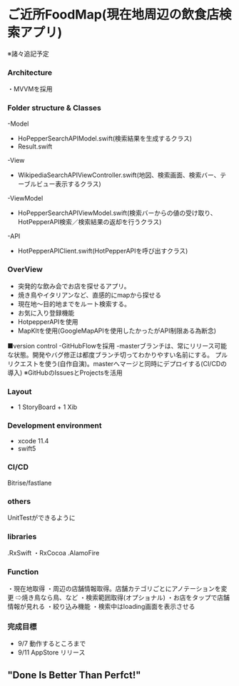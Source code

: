 # ご近所FoodMap(現在地周辺の飲食店検索アプリ)
※諸々追記予定

### Architecture
・MVVMを採用

### Folder structure & Classes

 -Model
  - HoPepperSearchAPIModel.swift(検索結果を生成するクラス)
  - Result.swift
  
 -View
  - WikipediaSearchAPIViewController.swift(地図、検索画面、検索バー、テーブルビュー表示するクラス)
 
 -ViewModel
  - HoPepperSearchAPIViewModel.swift(検索バーからの値の受け取り、HotPepperAPI検索／検索結果の返却を行うクラス)

 -API
  - HotPepperAPIClient.swift(HotPepperAPIを呼び出すクラス)
 

### OverView
 - 突発的な飲み会でお店を探せるアプリ。
 - 焼き鳥やイタリアンなど、直感的にmapから探せる
 - 現在地〜目的地までをルート検索する。
 - お気に入り登録機能
 - HotpepperAPIを使用
 - MapKItを使用(GoogleMapAPIを使用したかったがAPI制限ある為断念)
 
 ■version control
 -GitHubFlowを採用
  -masterブランチは、常にリリース可能な状態。開発やバグ修正は都度ブランチ切ってわかりやすい名前にする。
   プルリクエストを使う(自作自演)。masterへマージと同時にデプロイする(CI/CDの導入)
   ※GitHubのIssuesとProjectsを活用
 
### Layout
 - 1 StoryBoard + 1 Xib

### Development environment
 - xcode 11.4 
 - swift5
 
### CI/CD
Bitrise/fastlane

### others
UnitTestができるように

### libraries
.RxSwift
・RxCocoa
.AlamoFire

### Function
・現在地取得
・周辺の店舗情報取得。店舗カテゴリごとにアノテーションを変更
⇨焼き鳥なら鳥、など
・検索範囲取得(オプショナル)
・お店をタップで店舗情報が見れる
・絞り込み機能
・検索中はloading画面を表示させる

### 完成目標
 - 9/7 動作するところまで
 - 9/11 AppStore リリース
 
## "Done Is Better Than Perfct!"

